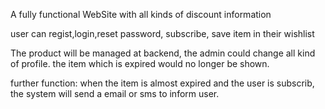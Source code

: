 A fully functional WebSite with all kinds of discount information

user can regist,login,reset password, subscribe, save item in their wishlist

The product will be managed at backend, the admin could change all kind of profile.
the item which is expired would no longer be shown.

further function:
  when the item is almost expired and the user is subscrib, the system will send a email or sms to inform user. 
